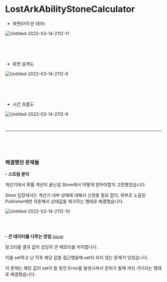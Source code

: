 # LostArkAbilityStoneCalculator

- 화면(어두운 테마)

![Untitled-2022-03-14-2112-11](https://user-images.githubusercontent.com/48466830/165133409-a22e9f15-31f3-4a35-8159-858740bdd657.png)

<br>

<br>

<br>

- 화면 설계도

![Untitled-2022-03-14-2112-8](https://user-images.githubusercontent.com/48466830/165128418-5f158197-e8f0-4eb3-be98-52e3f1f032c6.png)

<br>

<br>

<br>

- 시간 흐름도

![Untitled-2022-03-14-2112-9](https://user-images.githubusercontent.com/48466830/165128511-7c39ba00-9e09-4be9-bfb5-bfd2cce66538.png)

<br>

---

<br>

<br>

<br>

### 해결했던 문제들

**- 스트림 분리**

계산기에서 확률 계산이 끝난걸 Store에서 어떻게 받아야할지 고민했었습니다.

Store 입장에서는 계산기 내부 상태에 대해서 신경쓸 필요 없이, 외부로 노출된 Publisher에만 의존해서 상태값을 체크하는 형태로 해결했습니다.

![Untitled-2022-03-14-2112-10](https://user-images.githubusercontent.com/48466830/165130803-255f5cb9-b29a-4833-9896-b1648e6676f2.png)

<br>

<br>

**- 큰 데이터를 다루는 방법** [issue](https://github.com/GangWoon/LostArkAbilityStoneCalculator/issues/3)

알고리즘 결과 값이 상당히 큰 메모리를 차지합니다. 

이를 set하고 난 직후 해당 값을 접근했을때 set이 되지 않는 문제가 있었습니다.

이 문제는 해당 값이 set이 될 동안 Error를 발생시켜서 준비가 될때 까지 기다리는 형태로 해결했습니다.

